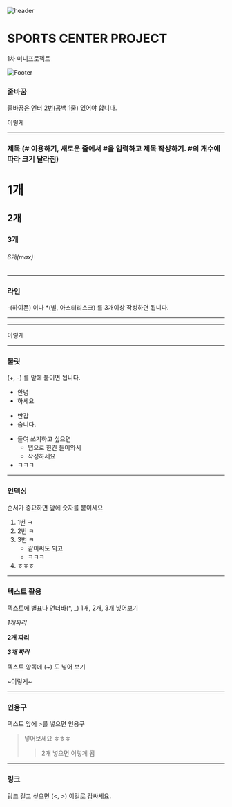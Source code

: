 ![header](https://capsule-render.vercel.app/api?type=wave&color=FF5C6F&height=300&section=header&text=SPORTS%20CENTER%20PROJECT&fontColor=ff334b&fontSize=50)



# SPORTS CENTER PROJECT

1차 미니프로젝트


![Footer](https://capsule-render.vercel.app/api?type=waving&color=FF5C6F&height=200&section=footer)

### 줄바꿈
줄바꿈은 엔터 2번(공백 1줄) 있어야
합니다.

이렇게

---
### 제목 (# 이용하기, 새로운 줄에서 #을 입력하고 제목 작성하기. #의 개수에 따라 크기 달라짐)

# 1개
## 2개
### 3개
###### 6개(max)

---

### 라인 
-(하이픈) 이나 *(별, 아스터리스크) 를 3개이상 작성하면 됩니다.

------------
***
이렇게

---

### 불릿
(+, -) 를 앞에 붙이면 됩니다.

+ 안녕
+ 하세요
- 반갑
- 습니다.
+ 들여 쓰기하고 싶으면
  + 탭으로 한칸 들어와서
  + 작성하세요
+ ㅋㅋㅋ

--- 

### 인덱싱
순서가 중요하면 앞에 숫자를 붙이세요

1. 1번 ㅋ
2. 2번 ㅋ
3. 3번 ㅋ
   + 같이써도 되고
   + ㅋㅋㅋ
4. ㅎㅎㅎ

---

### 텍스트 활용

텍스트에 별표나 언더바(*, _) 1개, 2개, 3개 넣어보기

*1개짜리*

**2개 짜리**

***3개 짜리***

텍스트 양쪽에 (~) 도 넣어 보기

~이렇게~


---

### 인용구

텍스트 앞에 >를 넣으면 인용구
> 넣어보세요
> ㅎㅎㅎ
> > 2개 넣으면 이렇게 됨

---

### 링크
링크 걸고 싶으면 (<, >) 이걸로 감싸세요.
